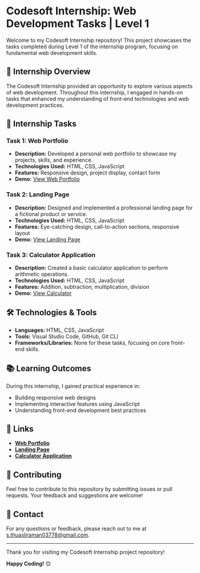 # Codesoft Internship: Web Development Tasks | Level 1

Welcome to my Codesoft Internship repository! This project showcases the tasks completed during Level 1 of the internship program, focusing on fundamental web development skills.

## 🚀 Internship Overview

The Codesoft Internship provided an opportunity to explore various aspects of web development. Throughout this internship, I engaged in hands-on tasks that enhanced my understanding of front-end technologies and web development practices.

## 📝 Internship Tasks

### **Task 1: Web Portfolio**

- **Description:** Developed a personal web portfolio to showcase my projects, skills, and experience.
- **Technologies Used:** HTML, CSS, JavaScript
- **Features:** Responsive design, project display, contact form
- **Demo:** [View Web Portfolio](https://codeinternship-jack-webportfoilo.netlify.app)

### **Task 2: Landing Page**

- **Description:** Designed and implemented a professional landing page for a fictional product or service.
- **Technologies Used:** HTML, CSS, JavaScript
- **Features:** Eye-catching design, call-to-action sections, responsive layout
- **Demo:** [View Landing Page](https://codesoftinternship-tajmahal.netlify.app)

### **Task 3: Calculator Application**

- **Description:** Created a basic calculator application to perform arithmetic operations.
- **Technologies Used:** HTML, CSS, JavaScript
- **Features:** Addition, subtraction, multiplication, division
- **Demo:** [View Calculator](https://codesoftinternship-calculator.netlify.app)

## 🛠️ Technologies & Tools

- **Languages:** HTML, CSS, JavaScript
- **Tools:** Visual Studio Code, GitHub, Git CLI
- **Frameworks/Libraries:** None for these tasks, focusing on core front-end skills.

## 📚 Learning Outcomes

During this internship, I gained practical experience in:
- Building responsive web designs
- Implementing interactive features using JavaScript
- Understanding front-end development best practices

## 🔗 Links


- **[Web Portfolio](https://codeinternship-jack-webportfoilo.netlify.app)**
- **[Landing Page](https://codesoftinternship-tajmahal.netlify.app)**
- **[Calculator Application](https://codesoftinternship-calculator.netlify.app)**

## 🤝 Contributing

Feel free to contribute to this repository by submitting issues or pull requests. Your feedback and suggestions are welcome!

## 📧 Contact
For any questions or feedback, please reach out to me at [s.thuasliraman03778@gmail.com](mailto:your-email@example.com).


---

Thank you for visiting my Codesoft Internship project repository!

**Happy Coding!** 😊


